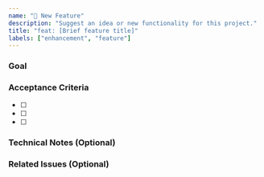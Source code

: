 ```yaml
---
name: "🚀 New Feature"
description: "Suggest an idea or new functionality for this project."
title: "feat: [Brief feature title]"
labels: ["enhancement", "feature"]
---
```


### Goal

<!--
Describe the goal in 1-2 sentences.
Example: "Create an AuthService to manage user authentication via Firebase."
-->

### Acceptance Criteria

<!--
List the specific, testable criteria that must be met for the task to be considered DONE. Use checklist syntax.
Example:
- [ ] The service is created at `src/app/core/services/auth.service.ts`
- [ ] A `signInWithGitHub()` method is implemented
- [ ] A `signOut()` method is implemented
- [ ] An `Observable` named `user$` is implemented to track the user's auth state
-->

- [ ]
- [ ]
- [ ]

### Technical Notes (Optional)

<!--
Any technical details that might help with implementation.
Example: "Use AngularFireAuth. The sign-in method should use `signInWithPopup`."
-->

### Related Issues (Optional)

<!--
If this issue depends on or is blocked by another, link to it here.
Example: "Depends on #2"
-->
